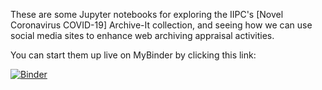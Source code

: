 These are some Jupyter notebooks for exploring the IIPC's [Novel Coronavirus
COVID-19] Archive-It collection, and seeing how we can use social media sites to
enhance web archiving appraisal activities.

You can start them up live on MyBinder by clicking this link:

[![Binder](http://mybinder.org/badge.svg)](http://mybinder.org/repo/edsu/iipc-covid19)

[Novel Cornavirus COVID-19]: https://archive-it.org/collections/13529/
